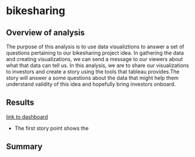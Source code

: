 # bikesharing

## Overview of analysis
The purpose of this analysis is to use data visualiztions to answer a set of questions pertaining to our bikesharing project idea. In gathering the data and creating visualizations, we can send a message to our viewers about what that data can tell us. In this analysis, we are to share our visualizations to investors and create a story using the tools that tableau provides.The story will answer a some questions about the data that might help them understand validity of this idea and hopefully bring investors onboard.

## Results
[link to dashboard](https://public.tableau.com/app/profile/dominic4796/viz/Bikesharing_16448111392530/Story1?publish=yes)

- The first story point shows the 

## Summary

